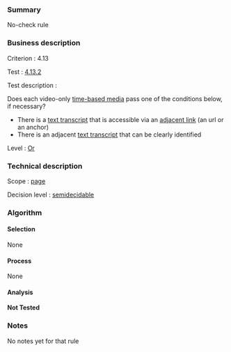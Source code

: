 ### Summary

No-check rule

### Business description

Criterion : 4.13

Test : [4.13.2](http://www.accessiweb.org/index.php/accessiweb-22-english-version.html#test-4-13-2)

Test description :

Does each video-only [time-based
media](http://www.braillenet.org/accessibilite/referentiel-aw21-en/glossaire.php#mMediaTemp)
pass one of the conditions below, if necessary?

-   There is a [text
    transcript](http://www.braillenet.org/accessibilite/referentiel-aw21-en/glossaire.php#mTranscriptTextuel)
    that is accessible via an [adjacent
    link](http://www.braillenet.org/accessibilite/referentiel-aw21-en/glossaire.php#mLienAdj)
    (an url or an anchor)
-   There is an adjacent [text
    transcript](http://www.braillenet.org/accessibilite/referentiel-aw21-en/glossaire.php#mTranscriptTextuel)
    that can be clearly identified

Level : [Or](/en/category/rules-design/accessiweb-11/level/or)

### Technical description

Scope : [page](/en/category/rules-design/accessiweb-11/scope/page)

Decision level :
[semidecidable](/en/category/rules-design/accessiweb-11/decision-level/semidecidable)

### Algorithm

#### Selection

None

#### Process

None

#### Analysis

**Not Tested**

### Notes

No notes yet for that rule
